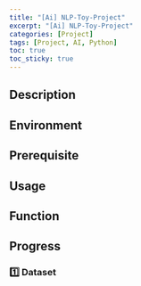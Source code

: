```yaml
---
title: "[Ai] NLP-Toy-Project"
excerpt: "[Ai] NLP-Toy-Project"
categories: [Project]
tags: [Project, AI, Python]
toc: true
toc_sticky: true
---
```


## Description

## Environment

## Prerequisite

## Usage

## Function

## Progress

### 1️⃣ Dataset
